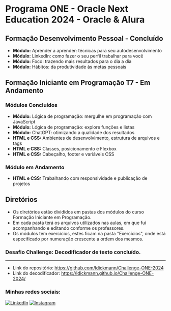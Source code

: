 # Programa ONE - Oracle Next Education 2024 - Oracle & Alura

## Formação Desenvolvimento Pessoal - Concluído

* **Módulo:** Aprender a aprender: técnicas para seu autodesenvolvimento
* **Módulo:** LinkedIn: como fazer o seu perfil trabalhar para você
* **Módulo:** Foco: trazendo mais resultados para o dia a dia
* **Módulo:** Hábitos: da produtividade às metas pessoais


## Formação Iniciante em Programação T7 - Em Andamento

### Módulos Concluídos

* **Módulo:** Lógica de programação: mergulhe em programação com JavaScript
* **Módulo:** Lógica de programação: explore funções e listas
* **Módulo:** ChatGPT: otimizando a qualidade dos resultados
* **HTML e CSS:** Ambientes de desenvolvimento, estrutura de arquivos e tags
* **HTML e CSS:** Classes, posicionamento e Flexbox
* **HTML e CSS:** Cabeçalho, footer e variáveis CSS

### Módulo em Andamento

* **HTML e CSS:** Trabalhando com responsividade e publicação de projetos


## Diretórios
* Os diretórios estão divididos em pastas dos módulos do curso Formação Iniciante em Programação.
* Em cada pasta terá os arquivos utilizados nas aulas, em que fui acompanhando e editando conforme os professores.
* Os módulos tem exercícios, estes ficam na pasta "Exercícios", onde está especificado por numeração crescente a ordem dos mesmos.

### Desafio Challenge: Decodificador de texto concluído.
---

- Link do repositório: https://github.com/ldickmann/Challenge-ONE-2024
- Link do decodificador: https://ldickmann.github.io/Challenge-ONE-2024/


### Minhas redes sociais:

[![LinkedIn](https://img.shields.io/badge/linkedin-%230077B5.svg?style=for-the-badge&logo=linkedin&logoColor=white)](https://linkedin.com/in/lucas-dickmann) [![Instagram](https://img.shields.io/badge/Instagram-%23E4405F.svg?style=for-the-badge&logo=Instagram&logoColor=white)](https://instagram.com/luksdickmann) 
